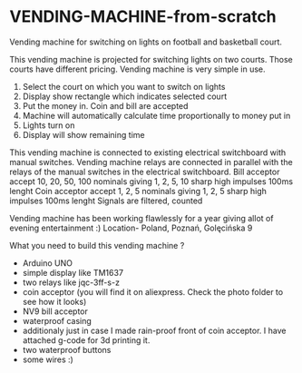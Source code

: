 # VENDING-MACHINE-from-scratch
Vending machine for switching on lights on football and basketball court.

This vending machine is projected for switching lights on two courts. Those courts have different pricing. 
Vending machine is very simple in use. 
1. Select the court on which you want to switch on lights
2. Display show rectangle which indicates selected court
3. Put the money in. Coin and bill are accepted
4. Machine will automatically calculate time proportionally to money put in
5. Lights turn on
6. Display will show remaining time

This vending machine is connected to existing electrical switchboard with manual switches. Vending machine relays are connected in parallel with the relays of the manual switches in the electrical switchboard.
Bill acceptor accept 10, 20, 50, 100 nominals giving 1, 2, 5, 10 sharp high impulses 100ms lenght
Coin acceptor accept 1, 2, 5 nominals giving 1, 2, 5 sharp high impulses 100ms lenght
Signals are filtered, counted

Vending machine has been working flawlessly for a year giving allot of evening entertainment :)
Location- Poland, Poznań, Golęcińska 9

What you need to build this vending machine ?
- Arduino UNO
- simple display like TM1637
- two relays like jqc-3ff-s-z
- coin acceptor (you will find it on aliexpress. Check the photo folder to see how it looks)
- NV9 bill acceptor
- waterproof casing
- additionaly just in case I made rain-proof front of coin acceptor. I have attached g-code for 3d printing it. 
- two waterproof buttons
- some wires :)

